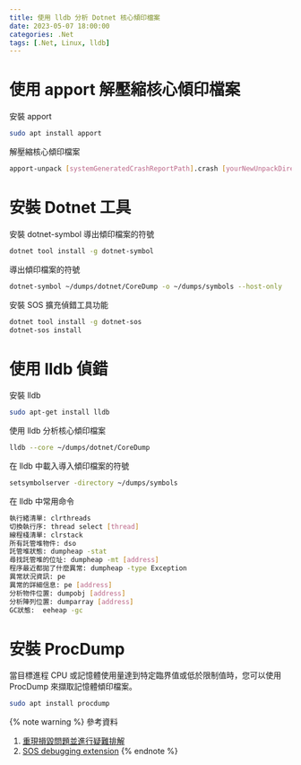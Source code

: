 ```yaml
---
title: 使用 lldb 分析 Dotnet 核心傾印檔案
date: 2023-05-07 18:00:00
categories: .Net
tags: [.Net, Linux, lldb]
---
```


# 使用 apport 解壓縮核心傾印檔案
安裝 apport
```bash
sudo apt install apport
```

解壓縮核心傾印檔案
```bash
apport-unpack [systemGeneratedCrashReportPath].crash [yourNewUnpackDirectoryHere]
```

<!--more-->

<!-- cd [yourNewUnpackDirectoryHere]/
sudo apt install gdb
gdb `cat ExecutablePath` CoreDump
堆疊: bt full
顯示一些特定的資訊: info
中斷點: b
印出程式碼: list ( l )
顯示正在執行的程式:info frame 0
對執行中的程式以進行除錯: attach PID
在拋出的異常上設置斷點: catch throw
印出變數內容: print *(long**)0x7fffffffdc98
檢查點: watch *(long**)0x7fffffffdc98
反向調試: reverse-stepi -->

<!-- export PATH="$PATH:/root/.dotnet/tools" -->

<!-- dotnet tool install -g dotnet-dump
dotnet-dump ps
dotnet-dump collect --process-id 1902 -->

# 安裝 Dotnet 工具

安裝 dotnet-symbol 導出傾印檔案的符號
```bash
dotnet tool install -g dotnet-symbol
```

導出傾印檔案的符號
```bash
dotnet-symbol ~/dumps/dotnet/CoreDump -o ~/dumps/symbols --host-only
```

安裝 SOS 擴充偵錯工具功能
```bash
dotnet tool install -g dotnet-sos
dotnet-sos install
```

# 使用 lldb 偵錯

安裝 lldb
```bash
sudo apt-get install lldb
```

使用 lldb 分析核心傾印檔案
```bash
lldb --core ~/dumps/dotnet/CoreDump
```

在 lldb 中載入導入傾印檔案的符號
```bash
setsymbolserver -directory ~/dumps/symbols
```

在 lldb 中常用命令
```bash
執行緒清單: clrthreads
切換執行序: thread select [thread]
線程棧清單: clrstack
所有託管堆物件: dso
託管堆狀態: dumpheap -stat
尋找託管堆的位址: dumpheap -mt [address]
程序最近都拋了什麼異常: dumpheap -type Exception
異常狀況資訊: pe
異常的詳細信息: pe [address]
分析物件位置: dumpobj [address]
分析陣列位置: dumparray [address]
GC狀態:  eeheap -gc
```

# 安裝 ProcDump

當目標進程 CPU 或記憶體使用量達到特定臨界值或低於限制值時，您可以使用 ProcDump 來擷取記憶體傾印檔案。
```bash
sudo apt install procdump
```

{% note warning %}
參考資料
1. [重現損毀問題並進行疑難排解](https://learn.microsoft.com/zh-tw/troubleshoot/developer/webapps/aspnetcore/practice-troubleshoot-linux/lab-1-1-reproduce-troubleshoot)
2. [SOS debugging extension](https://learn.microsoft.com/en-us/dotnet/core/diagnostics/sos-debugging-extension)
{% endnote %}